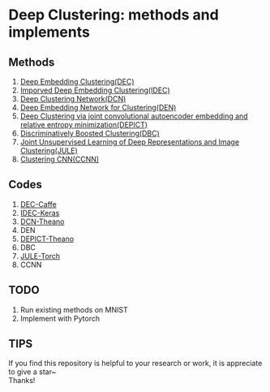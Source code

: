 # Deep Clustering: methods and implements

## Methods
1. [Deep Embedding Clustering(DEC)](http://proceedings.mlr.press/v48/xieb16.pdf)
2. [Imporved Deep Embedding Clustering(IDEC)](https://www.ijcai.org/proceedings/2017/0243.pdf)
3. [Deep Clustering Network(DCN)](https://arxiv.org/pdf/1610.04794v1.pdf)
4. [Deep Embedding Network for Clustering(DEN)](https://ieeexplore.ieee.org/document/6976982/)
5. [Deep Clustering via joint convolutional autoencoder embedding and relative entropy minimization(DEPICT)](https://arxiv.org/pdf/1704.06327.pdf)
6. [Discriminatively Boosted Clustering(DBC)](https://arxiv.org/pdf/1703.07980.pdf)
7. [Joint Unsupervised Learning of Deep Representations and Image Clustering(JULE)](https://arxiv.org/pdf/1604.03628.pdf)
8. [Clustering CNN(CCNN)](https://arxiv.org/pdf/1712.01056.pdf)

## Codes
1. [DEC-Caffe](https://github.com/piiswrong/dec)
2. [IDEC-Keras](https://github.com/XifengGuo/IDEC)
3. [DCN-Theano](https://github.com/boyangumn/DCN-New)
4. DEN
5. [DEPICT-Theano](https://github.com/herandy/DEPICT)
6. DBC
7. [JULE-Torch](https://github.com/jwyang/JULE.torch)
8. CCNN

## TODO
1. Run existing methods on MNIST
2. Implement with Pytorch

## TIPS
If you find this repository is helpful to your research or work, it is appreciate to give a star~  
Thanks!
